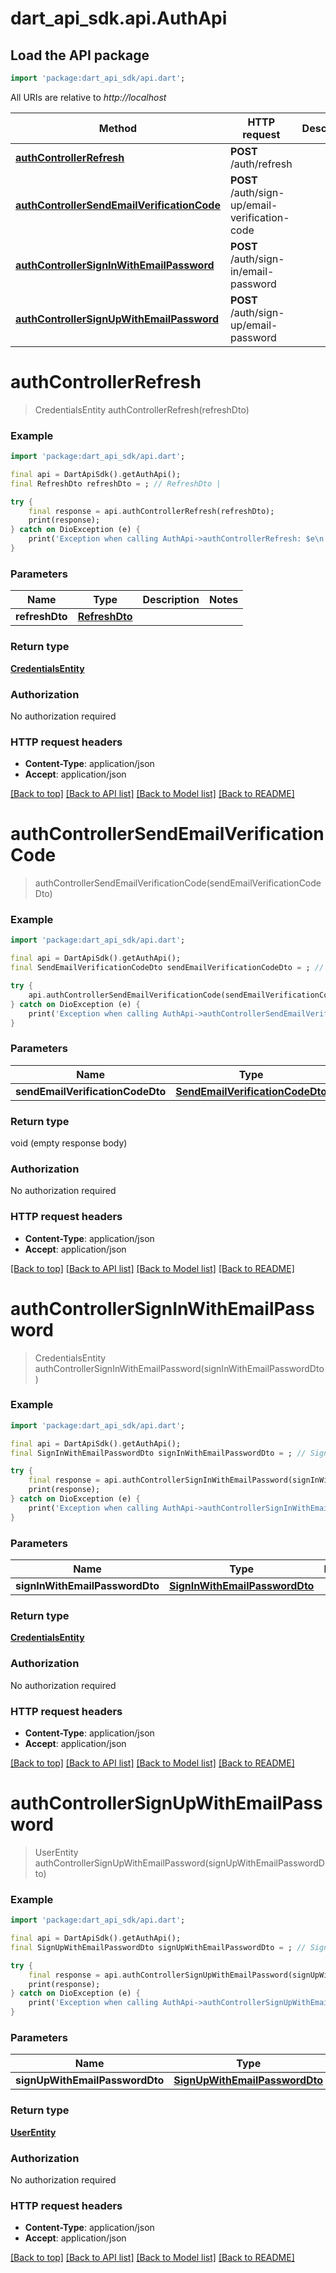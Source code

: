 # dart_api_sdk.api.AuthApi

## Load the API package
```dart
import 'package:dart_api_sdk/api.dart';
```

All URIs are relative to *http://localhost*

Method | HTTP request | Description
------------- | ------------- | -------------
[**authControllerRefresh**](AuthApi.md#authcontrollerrefresh) | **POST** /auth/refresh | 
[**authControllerSendEmailVerificationCode**](AuthApi.md#authcontrollersendemailverificationcode) | **POST** /auth/sign-up/email-verification-code | 
[**authControllerSignInWithEmailPassword**](AuthApi.md#authcontrollersigninwithemailpassword) | **POST** /auth/sign-in/email-password | 
[**authControllerSignUpWithEmailPassword**](AuthApi.md#authcontrollersignupwithemailpassword) | **POST** /auth/sign-up/email-password | 


# **authControllerRefresh**
> CredentialsEntity authControllerRefresh(refreshDto)



### Example
```dart
import 'package:dart_api_sdk/api.dart';

final api = DartApiSdk().getAuthApi();
final RefreshDto refreshDto = ; // RefreshDto | 

try {
    final response = api.authControllerRefresh(refreshDto);
    print(response);
} catch on DioException (e) {
    print('Exception when calling AuthApi->authControllerRefresh: $e\n');
}
```

### Parameters

Name | Type | Description  | Notes
------------- | ------------- | ------------- | -------------
 **refreshDto** | [**RefreshDto**](RefreshDto.md)|  | 

### Return type

[**CredentialsEntity**](CredentialsEntity.md)

### Authorization

No authorization required

### HTTP request headers

 - **Content-Type**: application/json
 - **Accept**: application/json

[[Back to top]](#) [[Back to API list]](../README.md#documentation-for-api-endpoints) [[Back to Model list]](../README.md#documentation-for-models) [[Back to README]](../README.md)

# **authControllerSendEmailVerificationCode**
> authControllerSendEmailVerificationCode(sendEmailVerificationCodeDto)



### Example
```dart
import 'package:dart_api_sdk/api.dart';

final api = DartApiSdk().getAuthApi();
final SendEmailVerificationCodeDto sendEmailVerificationCodeDto = ; // SendEmailVerificationCodeDto | 

try {
    api.authControllerSendEmailVerificationCode(sendEmailVerificationCodeDto);
} catch on DioException (e) {
    print('Exception when calling AuthApi->authControllerSendEmailVerificationCode: $e\n');
}
```

### Parameters

Name | Type | Description  | Notes
------------- | ------------- | ------------- | -------------
 **sendEmailVerificationCodeDto** | [**SendEmailVerificationCodeDto**](SendEmailVerificationCodeDto.md)|  | 

### Return type

void (empty response body)

### Authorization

No authorization required

### HTTP request headers

 - **Content-Type**: application/json
 - **Accept**: application/json

[[Back to top]](#) [[Back to API list]](../README.md#documentation-for-api-endpoints) [[Back to Model list]](../README.md#documentation-for-models) [[Back to README]](../README.md)

# **authControllerSignInWithEmailPassword**
> CredentialsEntity authControllerSignInWithEmailPassword(signInWithEmailPasswordDto)



### Example
```dart
import 'package:dart_api_sdk/api.dart';

final api = DartApiSdk().getAuthApi();
final SignInWithEmailPasswordDto signInWithEmailPasswordDto = ; // SignInWithEmailPasswordDto | 

try {
    final response = api.authControllerSignInWithEmailPassword(signInWithEmailPasswordDto);
    print(response);
} catch on DioException (e) {
    print('Exception when calling AuthApi->authControllerSignInWithEmailPassword: $e\n');
}
```

### Parameters

Name | Type | Description  | Notes
------------- | ------------- | ------------- | -------------
 **signInWithEmailPasswordDto** | [**SignInWithEmailPasswordDto**](SignInWithEmailPasswordDto.md)|  | 

### Return type

[**CredentialsEntity**](CredentialsEntity.md)

### Authorization

No authorization required

### HTTP request headers

 - **Content-Type**: application/json
 - **Accept**: application/json

[[Back to top]](#) [[Back to API list]](../README.md#documentation-for-api-endpoints) [[Back to Model list]](../README.md#documentation-for-models) [[Back to README]](../README.md)

# **authControllerSignUpWithEmailPassword**
> UserEntity authControllerSignUpWithEmailPassword(signUpWithEmailPasswordDto)



### Example
```dart
import 'package:dart_api_sdk/api.dart';

final api = DartApiSdk().getAuthApi();
final SignUpWithEmailPasswordDto signUpWithEmailPasswordDto = ; // SignUpWithEmailPasswordDto | 

try {
    final response = api.authControllerSignUpWithEmailPassword(signUpWithEmailPasswordDto);
    print(response);
} catch on DioException (e) {
    print('Exception when calling AuthApi->authControllerSignUpWithEmailPassword: $e\n');
}
```

### Parameters

Name | Type | Description  | Notes
------------- | ------------- | ------------- | -------------
 **signUpWithEmailPasswordDto** | [**SignUpWithEmailPasswordDto**](SignUpWithEmailPasswordDto.md)|  | 

### Return type

[**UserEntity**](UserEntity.md)

### Authorization

No authorization required

### HTTP request headers

 - **Content-Type**: application/json
 - **Accept**: application/json

[[Back to top]](#) [[Back to API list]](../README.md#documentation-for-api-endpoints) [[Back to Model list]](../README.md#documentation-for-models) [[Back to README]](../README.md)

